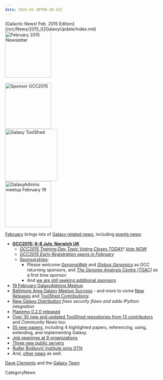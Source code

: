```yaml
---
date: 2015-01-30T00:30:15Z
---
```

<div class='newsItemHeader'>[Galactic News! Feb. 2015 Edition](/src/News/2015_02GalaxyUpdate/index.md)</div>

<div class='right'><div class='center'>
<a href='/GalaxyUpdates/2015_02'><img src='/Images/Logos/GalaxyUpdate200.png' alt='February 2015 Newsletter' width=150 /></a><br /><br />
<a href='/GalaxyUpdates/2015_02#gcc2015-6-8-july-norwich-uk'><img src='/Images/Logos/GCC2015LogoWide600.png' alt='Sponsor GCC2015' width="150" /></a><br />
<a href='/GalaxyUpdates/2015_02#toolshed-contributions'><img src='/Images/Logos/ToolShed.jpg' alt='Galaxy ToolShed' width=170 /></a><br />
<a href='/GalaxyUpdates/2015_02#19-february-galaxyadmins-meetup'><img src='/Images/Logos/GalaxyAdmins.png' alt='GalaxyAdmins meetup February 19' width="150" /></a></div>
</div>

[February](/src/GalaxyUpdates/2015_02/index.md) brings lots of [Galaxy related news](/src/GalaxyUpdates/2015_02/index.md), including [events news](/src/GalaxyUpdates/2015_02/index.md#events):
* **[GCC2015: 6-8 July, Norwich UK](/src/GalaxyUpdates/2015_02/index.md#gcc2015-6-8-july-norwich-uk)**
  * *[GCC2015 Training Day Topic Voting Closes TODAY](/src/GalaxyUpdates/2015_02/index.md#training-day-topic-voting-closes-today)! [Vote NOW](http://bit.ly/gcc2015vote)*
  * *[GCC2015 Early Registration opens in February](/src/GalaxyUpdates/2015_02/index.md#early-registration-opens-in-february)*
  * [Sponsorships](/src/GalaxyUpdates/2015_02/index.md#sponsorships):
    * Please welcome *[GenomeWeb](/src/GalaxyUpdates/2015_02/index.md#genomeweb)* and *[Globus Genomics](/src/GalaxyUpdates/2015_02/index.md#globus-genomics)* as GCC returning sponsors, and *[The Genome Analysis Centre (TGAC)](/src/GalaxyUpdates/2015_02/index.md#the-genome-analysis-centre-tgac)* as a first time sponsor.
    * And [we are still seeking additional sponsors](/src/GalaxyUpdates/2015_02/index.md#call-for-sponsors)
* [19 February GalaxyAdmins Meetup](/src/GalaxyUpdates/2015_02/index.md#19-february-galaxyadmins-meetup)
* [Baltimore Area Galaxy Meetup Success](/src/GalaxyUpdates/2015_02/index.md#january-baltimore-area-galaxy-meetup-report) - and more to come
[New Releases](/src/GalaxyUpdates/2015_02/index.md#new-releases) and [ToolShed Contributions](/src/GalaxyUpdates/2015_02/index.md#toolshed-contributions):
* [New Galaxy Distribution](/src/GalaxyUpdates/2015_02/index.md#galaxy-20150113-distribution) *fixes security flaws and adds IPython integration*
* [Planemo 0.2.0 released](/src/GalaxyUpdates/2015_02/index.md#planemo-020)
* [Over 30 new and updated ToolShed repositories from 13 contributors](/src/GalaxyUpdates/2015_02/index.md#toolshed-contributions)
and *Community News* too:
* [55 new papers](/src/GalaxyUpdates/2015_02/index.md#new-papers), including 4 highlighted papers, referencing, using, extending, and implementing Galaxy.
* [Job openings at 9 organizations](/src/GalaxyUpdates/2015_02/index.md#whos-hiring)
* [Three new public servers](/src/GalaxyUpdates/2015_02/index.md#new-public-servers)
* [Ruđer Bošković Institute joins GTN](/src/GalaxyUpdates/2015_02/index.md#new-gtn-member-ruđer-bošković-institute)
* And, [other news](/src/GalaxyUpdates/2015_02/index.md#other-news) as well.

[Dave Clements](/src/DaveClements/index.md) and the [Galaxy Team](/src/GalaxyTeam/index.md)


CategoryNews
